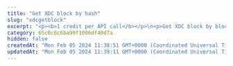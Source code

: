 ```yaml
---
title: "Get XDC block by hash"
slug: "xdcgetblock"
excerpt: "<p><b>1 credit per API call</b></p>\n<p>Get XDC block by block hash or block number.</p>"
category: 65c0c8c6ba99f1006df40d7a
hidden: false
createdAt: "Mon Feb 05 2024 11:38:51 GMT+0000 (Coordinated Universal Time)"
updatedAt: "Mon Feb 05 2024 11:39:11 GMT+0000 (Coordinated Universal Time)"
---
```


